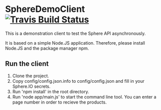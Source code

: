 SphereDemoClient  <a href="https://travis-ci.org/sasfeld/SphereDemoClient" title="Travis Build Status"><img src="https://travis-ci.org/sasfeld/SphereDemoClient.svg" alt="Travis Build Status"/></a>
=========

This is a demonstration client to test the Sphere API asynchronously.

It is based on a simple Node.JS application. Therefore, please install Node.JS and the package manager npm.

Run the client
------------

1. Clone the project.
2. Copy config/config.json.info to config/config.json and fill in your Sphere.IO secrets.
3. Run 'npm install' in the root directory.
4. Run 'node app/main.js' to start the command line tool. You can enter a page number in order to recieve the products.
